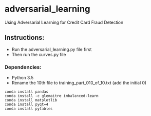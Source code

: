 # adversarial_learning
Using Adversarial Learning for Credit Card Fraud Detection

## Instructions: 
- Run the adversarial_learning.py file first
- Then run the curves.py file

### Dependencies:
- Python 3.5
- Rename the 10th file to training_part_010_of_10.txt (add the initial 0)

```
conda install pandas 
conda install -c glemaitre imbalanced-learn 
conda install matplotlib
conda install pyqt=4
conda install pytables
```

